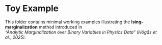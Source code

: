 # Toy Example

This folder contains minimal working examples illustrating the **Ising-marginalization** method introduced in  
*“Analytic Marginalization over Binary Variables in Physics Data” (Högås et al., 2025).*
